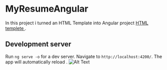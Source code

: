 # MyResumeAngular

In this project i turned an HTML Template into Angular project
[HTML templete ](https://startbootstrap.com/themes/resume/).
## Development server

Run `ng serve -o` for a dev server. Navigate to `http://localhost:4200/`. The app will automatically reload .
![Alt Text](formation-html-palim\CV\MyResumeAngular\src\assets\cvAngular.gif)

